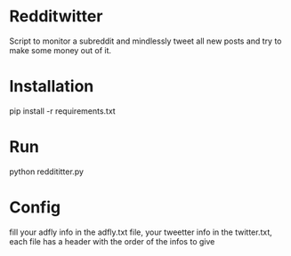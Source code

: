 # Redditwitter
Script to monitor a subreddit and mindlessly tweet all new posts and try to make some money out of it.

# Installation 
pip install -r requirements.txt

# Run 
python reddititter.py 

# Config 
fill your adfly info in the adfly.txt file, your tweetter info in the twitter.txt, each file has a header with the order of the infos to give